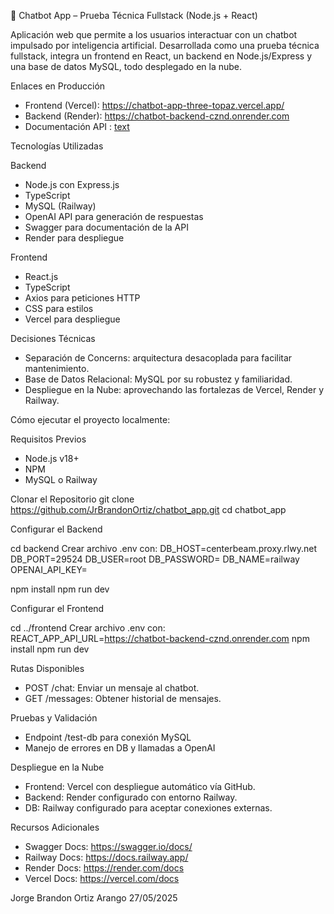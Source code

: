 
🤖 Chatbot App – Prueba Técnica Fullstack (Node.js + React)

Aplicación web que permite a los usuarios interactuar con un chatbot impulsado por inteligencia artificial. Desarrollada como una prueba técnica fullstack, integra un frontend en React, un backend en Node.js/Express y una base de datos MySQL, todo desplegado en la nube.

Enlaces en Producción

- Frontend (Vercel): https://chatbot-app-three-topaz.vercel.app/
- Backend (Render): https://chatbot-backend-cznd.onrender.com
- Documentación API : [text](chatbot_api_swagger_doc.js)

Tecnologías Utilizadas

Backend
- Node.js con Express.js
- TypeScript
- MySQL (Railway)
- OpenAI API para generación de respuestas
- Swagger para documentación de la API
- Render para despliegue

Frontend
- React.js
- TypeScript
- Axios para peticiones HTTP
- CSS para estilos
- Vercel para despliegue

Decisiones Técnicas

- Separación de Concerns: arquitectura desacoplada para facilitar mantenimiento.
- Base de Datos Relacional: MySQL por su robustez y familiaridad.
- Despliegue en la Nube: aprovechando las fortalezas de Vercel, Render y Railway.

Cómo ejecutar el proyecto localmente:

Requisitos Previos
- Node.js v18+
- NPM
- MySQL o Railway

Clonar el Repositorio
git clone https://github.com/JrBrandonOrtiz/chatbot_app.git
cd chatbot_app

Configurar el Backend

cd backend
Crear archivo .env con:
DB_HOST=centerbeam.proxy.rlwy.net
DB_PORT=29524
DB_USER=root
DB_PASSWORD=
DB_NAME=railway
OPENAI_API_KEY=

npm install
npm run dev

Configurar el Frontend

cd ../frontend
Crear archivo .env con:
REACT_APP_API_URL=https://chatbot-backend-cznd.onrender.com
npm install
npm run dev

Rutas Disponibles
- POST /chat: Enviar un mensaje al chatbot.
- GET /messages: Obtener historial de mensajes.

Pruebas y Validación
- Endpoint /test-db para conexión MySQL
- Manejo de errores en DB y llamadas a OpenAI

Despliegue en la Nube
- Frontend: Vercel con despliegue automático vía GitHub.
- Backend: Render configurado con entorno Railway.
- DB: Railway configurado para aceptar conexiones externas.

Recursos Adicionales
- Swagger Docs: https://swagger.io/docs/
- Railway Docs: https://docs.railway.app/
- Render Docs: https://render.com/docs
- Vercel Docs: https://vercel.com/docs

Jorge Brandon Ortiz Arango 
27/05/2025


